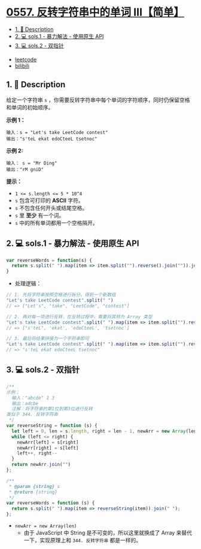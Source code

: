 # [0557. 反转字符串中的单词 III【简单】](https://github.com/Tdahuyou/leetcode/tree/main/0557.%20%E5%8F%8D%E8%BD%AC%E5%AD%97%E7%AC%A6%E4%B8%B2%E4%B8%AD%E7%9A%84%E5%8D%95%E8%AF%8D%20III%E3%80%90%E7%AE%80%E5%8D%95%E3%80%91)

<!-- region:toc -->
- [1. 📝 Description](#1--description-44)
- [2. 💻 sols.1 - 暴力解法 - 使用原生 API](#2--sols1---暴力解法---使用原生-api)
- [3. 💻 sols.2 - 双指针](#3--sols2---双指针-3)
<!-- endregion:toc -->
- [leetcode](https://leetcode.cn/problems/reverse-words-in-a-string-iii/)
- [bilibili](https://www.bilibili.com/video/BV1DivNejEb1/)

## 1. 📝 Description

给定一个字符串 `s` ，你需要反转字符串中每个单词的字符顺序，同时仍保留空格和单词的初始顺序。

**示例 1：**
```
输入：s = "Let's take LeetCode contest"
输出："s'teL ekat edoCteeL tsetnoc"
```
**示例 2:**
```
输入： s = "Mr Ding"
输出："rM gniD"
```

**提示：**

- `1 <= s.length <= 5 * 10^4`
- `s` 包含可打印的 **ASCII** 字符。
- `s` 不包含任何开头或结尾空格。
- `s` 里 **至少** 有一个词。
- `s` 中的所有单词都用一个空格隔开。

## 2. 💻 sols.1 - 暴力解法 - 使用原生 API

```js
var reverseWords = function(s) {
  return s.split(" ").map(item => item.split("").reverse().join("")).join(" ")
}
```

- 处理逻辑：

```js
// 1. 先将字符串按照空格进行拆分，得到一个新数组
"Let's take LeetCode contest".split(" ")
// => ["Let's", "take", "LeetCode", "contest"]

// 2. 再对每一项进行反转，在反转过程中，需要将其转为 Array 类型
"Let's take LeetCode contest".split(" ").map(item => item.split("").reverse().join(""))
// => ["s'teL", 'ekat', 'edoCteeL', 'tsetnoc']

// 3. 最后将结果拼接为一个字符串即可
"Let's take LeetCode contest".split(" ").map(item => item.split("").reverse().join("")).join(" ")
// => "s'teL ekat edoCteeL tsetnoc"
```

## 3. 💻 sols.2 - 双指针

```js
/**
示例：
  输入："abcde" 1 3
  输出：adcbe
  注解：将字符串的第1位到第3位进行反转
类似于 344. 反转字符串
 */
var reverseString = function (s) {
  let left = 0, len = s.length, right = len - 1, newArr = new Array(len)
  while (left <= right) {
    newArr[left] = s[right]
    newArr[right] = s[left]
    left++, right--
  }
  return newArr.join("")
};

/**
 * @param {string} s
 * @return {string}
 */
var reverseWords = function (s) {
  return s.split(" ").map(item => reverseString(item)).join(" ");
};
```

- `newArr = new Array(len)`
  - 由于 JavaScript 中 String 是不可变的，所以这里就换成了 Array 来替代一下，实现原理上和 `344. 反转字符串` 都是一样的。










